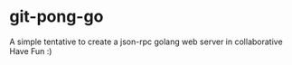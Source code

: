 # git-pong-go
A simple tentative to create a json-rpc  golang web server in collaborative
Have Fun :)
